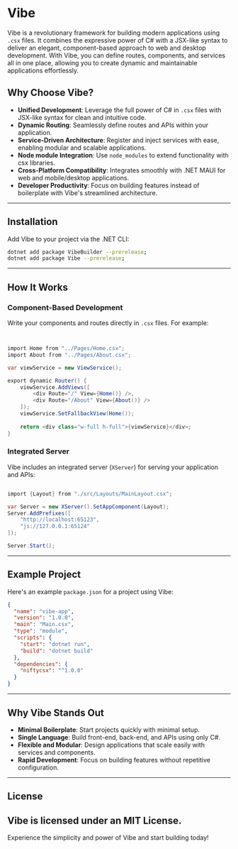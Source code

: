 # Vibe

Vibe is a revolutionary framework for building modern applications using `.csx` files. It combines the expressive power of C# with a JSX-like syntax to deliver an elegant, component-based approach to web and desktop development. With Vibe, you can define routes, components, and services all in one place, allowing you to create dynamic and maintainable applications effortlessly.

## Why Choose Vibe?

- **Unified Development**: Leverage the full power of C# in `.csx` files with JSX-like syntax for clean and intuitive code.
- **Dynamic Routing**: Seamlessly define routes and APIs within your application.
- **Service-Driven Architecture**: Register and inject services with ease, enabling modular and scalable applications.
- **Node module Integration**: Use `node_modules` to extend functionality with csx libraries.
- **Cross-Platform Compatibility**: Integrates smoothly with .NET MAUI for web and mobile/desktop applications.
- **Developer Productivity**: Focus on building features instead of boilerplate with Vibe's streamlined architecture.

---

## Installation

Add Vibe to your project via the .NET CLI:

```bash
dotnet add package VibeBuilder --prerelease;
dotnet add package Vibe --prerelease;
```

---

## How It Works

### Component-Based Development

Write your components and routes directly in `.csx` files. For example:

```cs


import Home from "../Pages/Home.csx";
import About from "../Pages/About.csx";

var viewService = new ViewService();

export dynamic Router() {
    viewService.AddViews([
        <div Route="/" View={Home()} />,
        <div Route="/About" View={About()} />
    ]);
    viewService.SetFallbackView(Home());
    
    return <div class="w-full h-full">{viewService}</div>;
}
```

### Integrated Server

Vibe includes an integrated server (`XServer`) for serving your application and APIs:

```cs

import {Layout} from "./src/Layouts/MainLayout.csx";

var Server = new XServer().SetAppComponent(Layout);
Server.AddPrefixes([
    "http://localhost:65123",
    "js://127.0.0.1:65124"
]);

Server.Start();
```

---

## Example Project

Here's an example `package.json` for a project using Vibe:

```json
{
  "name": "vibe-app",
  "version": "1.0.0",
  "main": "Main.csx",
  "type": "module",
  "scripts": {
    "start": "dotnet run",
    "build": "dotnet build"
  },
  "dependencies": {
    "niftycsx": "^1.0.0"
  }
}
```

---

## Why Vibe Stands Out

- **Minimal Boilerplate**: Start projects quickly with minimal setup.
- **Single Language**: Build front-end, back-end, and APIs using only C#.
- **Flexible and Modular**: Design applications that scale easily with services and components.
- **Rapid Development**: Focus on building features without repetitive configuration.

---

## License

Vibe is licensed under an MIT License.
---

Experience the simplicity and power of Vibe and start building today!
